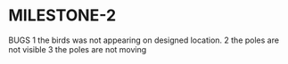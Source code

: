 # MILESTONE-2

BUGS
1 the birds was not appearing on designed location.
2 the poles are not visible
3 the poles are not moving
